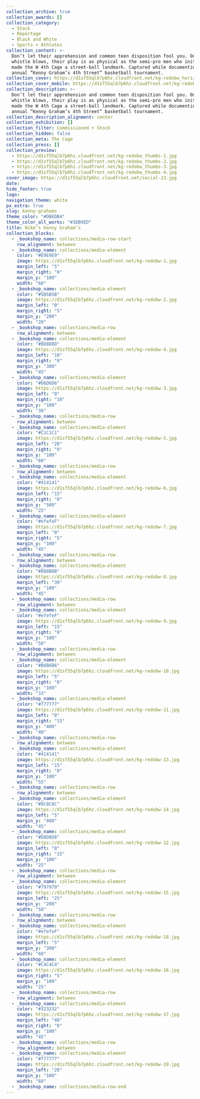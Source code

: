 ```yaml
---
collection_archive: true
collection_awards: []
collection_category:
  - Stock
  - Reportage
  - Black and White
  - Sports + Athletes
collection_content: >-
  Don’t let their apprehension and common teen disposition fool you. Once the
  whistle blows, their play is as physical as the semi-pro men who initially
  made the W 4th Cage a street-ball landmark. Captured while documenting the
  annual “Kenny Graham’s 4th Street” basketball tournament.
collection_cover: https://d1sf55qlb7p6hz.cloudfront.net/kg-redobw_horizontal-1.jpg
collection_cover_mobile: https://d1sf55qlb7p6hz.cloudfront.net/kg-redobw_vertical-1.jpg
collection_description: >-
  Don’t let their apprehension and common teen disposition fool you. Once the
  whistle blows, their play is as physical as the semi-pro men who initially
  made the W 4th Cage a street-ball landmark. Captured while documenting the
  annual “Kenny Graham’s 4th Street” basketball tournament.
collection_description_alignment: center
collection_exhibition: []
collection_filter: Commissioned + Stock
collection_hidden: false
collection_meta: The Cage
collection_press: []
collection_preview:
  - https://d1sf55qlb7p6hz.cloudfront.net/kg-redobw_thumbs-1.jpg
  - https://d1sf55qlb7p6hz.cloudfront.net/kg-redobw_thumbs-2.jpg
  - https://d1sf55qlb7p6hz.cloudfront.net/kg-redobw_thumbs-3.jpg
  - https://d1sf55qlb7p6hz.cloudfront.net/kg-redobw_thumbs-4.jpg
cover_image: https://d1sf55qlb7p6hz.cloudfront.net/social-23.jpg
date:
hide_footer: true
logo:
navigation_theme: white
px_extra: true
slug: kenny-grahams
theme_color: "#DBEDB4"
theme_color_all_works: "#3DB9ED"
title: Nike’s Kenny Graham’s
collection_blocks:
  - _bookshop_name: collections/media-row-start
    row_alignment: between
  - _bookshop_name: collections/media-element
    color: "#E9E9E9"
    image: https://d1sf55qlb7p6hz.cloudfront.net/kg-redobw-1.jpg
    margin_left: "5"
    margin_right: "0"
    margin_y: "100"
    width: "60"
  - _bookshop_name: collections/media-element
    color: "#5B5B5B"
    image: https://d1sf55qlb7p6hz.cloudfront.net/kg-redobw-2.jpg
    margin_left: "0"
    margin_right: "5"
    margin_y: "200"
    width: "20"
  - _bookshop_name: collections/media-row
    row_alignment: between
  - _bookshop_name: collections/media-element
    color: "#8D8D8D"
    image: https://d1sf55qlb7p6hz.cloudfront.net/kg-redobw-4.jpg
    margin_left: "10"
    margin_right: "0"
    margin_y: "300"
    width: "45"
  - _bookshop_name: collections/media-element
    color: "#D6D6D6"
    image: https://d1sf55qlb7p6hz.cloudfront.net/kg-redobw-3.jpg
    margin_left: "0"
    margin_right: "10"
    margin_y: "100"
    width: "30"
  - _bookshop_name: collections/media-row
    row_alignment: between
  - _bookshop_name: collections/media-element
    color: "#C1C1C1"
    image: https://d1sf55qlb7p6hz.cloudfront.net/kg-redobw-5.jpg
    margin_left: "20"
    margin_right: "0"
    margin_y: "100"
    width: "60"
  - _bookshop_name: collections/media-row
    row_alignment: between
  - _bookshop_name: collections/media-element
    color: "#414141"
    image: https://d1sf55qlb7p6hz.cloudfront.net/kg-redobw-6.jpg
    margin_left: "15"
    margin_right: "0"
    margin_y: "500"
    width: "25"
  - _bookshop_name: collections/media-element
    color: "#efefeF"
    image: https://d1sf55qlb7p6hz.cloudfront.net/kg-redobw-7.jpg
    margin_left: "0"
    margin_right: "5"
    margin_y: "100"
    width: "45"
  - _bookshop_name: collections/media-row
    row_alignment: between
  - _bookshop_name: collections/media-element
    color: "#8B8B8B"
    image: https://d1sf55qlb7p6hz.cloudfront.net/kg-redobw-8.jpg
    margin_left: "30"
    margin_y: "100"
    width: "45"
  - _bookshop_name: collections/media-row
    row_alignment: between
  - _bookshop_name: collections/media-element
    color: "#efefeF"
    image: https://d1sf55qlb7p6hz.cloudfront.net/kg-redobw-9.jpg
    margin_left: "15"
    margin_right: "0"
    margin_y: "100"
    width: "50"
  - _bookshop_name: collections/media-row
    row_alignment: between
  - _bookshop_name: collections/media-element
    color: "#B6B6B6"
    image: https://d1sf55qlb7p6hz.cloudfront.net/kg-redobw-10.jpg
    margin_left: "5"
    margin_right: "0"
    margin_y: "100"
    width: "33"
  - _bookshop_name: collections/media-element
    color: "#777777"
    image: https://d1sf55qlb7p6hz.cloudfront.net/kg-redobw-11.jpg
    margin_left: "0"
    margin_right: "15"
    margin_y: "400"
    width: "40"
  - _bookshop_name: collections/media-row
    row_alignment: between
  - _bookshop_name: collections/media-element
    color: "#414141"
    image: https://d1sf55qlb7p6hz.cloudfront.net/kg-redobw-13.jpg
    margin_left: "15"
    margin_right: "0"
    margin_y: "100"
    width: "55"
  - _bookshop_name: collections/media-row
    row_alignment: between
  - _bookshop_name: collections/media-element
    color: "#8C8C8C"
    image: https://d1sf55qlb7p6hz.cloudfront.net/kg-redobw-14.jpg
    margin_left: "5"
    margin_y: "400"
    width: "45"
  - _bookshop_name: collections/media-element
    color: "#D8D8D8"
    image: https://d1sf55qlb7p6hz.cloudfront.net/kg-redobw-12.jpg
    margin_left: "0"
    margin_right: "15"
    margin_y: "100"
    width: "25"
  - _bookshop_name: collections/media-row
    row_alignment: between
  - _bookshop_name: collections/media-element
    color: "#797979"
    image: https://d1sf55qlb7p6hz.cloudfront.net/kg-redobw-15.jpg
    margin_left: "25"
    margin_y: "200"
    width: "50"
  - _bookshop_name: collections/media-row
    row_alignment: between
  - _bookshop_name: collections/media-element
    color: "#efefeF"
    image: https://d1sf55qlb7p6hz.cloudfront.net/kg-redobw-18.jpg
    margin_left: "5"
    margin_y: "300"
    width: "60"
  - _bookshop_name: collections/media-element
    color: "#C4C4C4"
    image: https://d1sf55qlb7p6hz.cloudfront.net/kg-redobw-16.jpg
    margin_right: "5"
    margin_y: "100"
    width: "25"
  - _bookshop_name: collections/media-row
    row_alignment: between
  - _bookshop_name: collections/media-element
    color: "#323232"
    image: https://d1sf55qlb7p6hz.cloudfront.net/kg-redobw-17.jpg
    margin_left: "40"
    margin_right: "0"
    margin_y: "100"
    width: "45"
  - _bookshop_name: collections/media-row
    row_alignment: between
  - _bookshop_name: collections/media-element
    color: "#777777"
    image: https://d1sf55qlb7p6hz.cloudfront.net/kg-redobw-19.jpg
    margin_left: "20"
    margin_y: "100"
    width: "60"
  - _bookshop_name: collections/media-row-end
---
```

